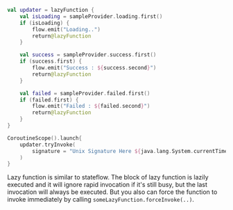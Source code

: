 ```kotlin
val updater = lazyFunction {
    val isLoading = sampleProvider.loading.first()
    if (isLoading) {
        flow.emit("Loading..")
        return@lazyFunction
    }

    val success = sampleProvider.success.first()
    if (success.first) {
        flow.emit("Success : ${success.second}")
        return@lazyFunction
    }

    val failed = sampleProvider.failed.first()
    if (failed.first) {
        flow.emit("Failed : ${failed.second}")
        return@lazyFunction
    }
}

CoroutineScope().launch{
    updater.tryInvoke(
        signature = "Unix Signature Here ${java.lang.System.currentTimeMillis()}"
    )
}
```

Lazy function is similar to stateflow. The block of lazy function is lazily executed and it will ignore rapid invocation if it's still busy,
but the last invocation will always be executed. But you also can force the function to invoke immediately by calling `someLazyFunction.forceInvoke(..)`.


